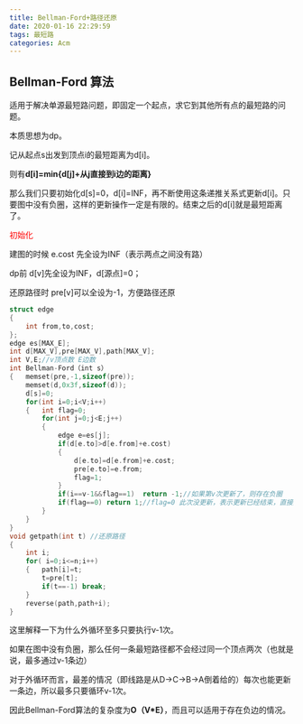 ```yaml
---
title: Bellman-Ford+路径还原
date: 2020-01-16 22:29:59
tags: 最短路
categories: Acm
---
```


## Bellman-Ford 算法

适用于解决单源最短路问题，即固定一个起点，求它到其他所有点的最短路的问题。

本质思想为dp。

记从起点s出发到顶点i的最短距离为d[i]。

则有**d[i]=min{d[j]+从j直接到i边的距离}**

那么我们只要初始化d[s]=0，d[i]=INF，再不断使用这条递推关系式更新d[i]。只要图中没有负圈，这样的更新操作一定是有限的。结束之后的d[i]就是最短距离了。

<font color=red>初始化</font>

建图的时候 e.cost 先全设为INF（表示两点之间没有路）

dp前 d[v]先全设为INF，d[源点]=0；

还原路径时 pre[v]可以全设为-1，方便路径还原


```c++
struct edge
{
    int from,to,cost;
};
edge es[MAX_E];
int d[MAX_V],pre[MAX_V],path[MAX_V];
int V,E;//v顶点数 E边数
int Bellman-Ford（int s）
{	memset(pre,-1,sizeof(pre));
    memset(d,0x3f,sizeof(d));
    d[s]=0;
    for(int i=0;i<V;i++)
    {	int flag=0;
        for(int j=0;j<E;j++)
        {
            edge e=es[j];
            if(d[e.to]>d[e.from]+e.cost)
            {
                d[e.to]=d[e.from]+e.cost;
                pre[e.to]=e.from;
                flag=1;
            }
            if(i==v-1&&flag==1)  return -1;//如果第v次更新了，则存在负圈
            if(flag==0) return 1;//flag=0 此次没更新，表示更新已经结束，直接退出
        }
    }
}
void getpath(int t) //还原路径
{
	int i;
	for( i=0;i<=n;i++)
	{	path[i]=t;
		t=pre[t];
		if(t==-1) break;
	}
	reverse(path,path+i);   
}
```

这里解释一下为什么外循环至多只要执行v-1次。

如果在图中没有负圈，那么任何一条最短路径都不会经过同一个顶点两次（也就是说，最多通过v-1条边）

对于外循环而言，最差的情况（即线路是从D->C->B->A倒着给的）每次也能更新一条边，所以最多只要循环v-1次。

因此Bellman-Ford算法的复杂度为**O（V*E）**，而且可以适用于存在负边的情况。